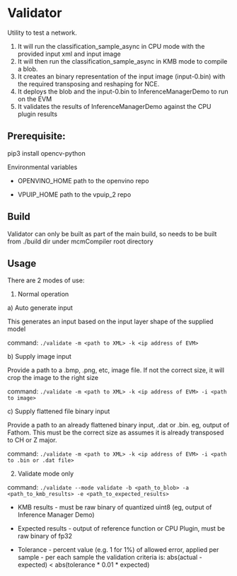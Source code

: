 # Validator

Utility to test a network.
1) It will run the classification_sample_async in CPU mode with the provided input xml and input image
2) It will then run the classification_sample_async in KMB mode to compile a blob.
3) It creates an binary representation of the input image (input-0.bin) with the required transposing and reshaping for NCE.
4) It deploys the blob and the input-0.bin to InferenceManagerDemo to run on the EVM
4) It validates the results of InferenceManagerDemo against the CPU plugin results

## Prerequisite:

pip3 install opencv-python

Environmental variables
- OPENVINO_HOME path to the openvino repo

- VPUIP_HOME path to the vpuip_2 repo

## Build

Validator can only be built as part of the main build, so needs to be built from ./build dir under mcmCompiler root directory

## Usage

There are 2 modes of use:

1) Normal operation

  a) Auto generate input

This generates an input based on the input layer shape of the supplied model

command: `./validate -m <path to XML> -k <ip address of EVM>`

  b) Supply image input

Provide a path to a .bmp, .png, etc, image file. If not the correct size, it will crop the image to the right size

command: `./validate -m <path to XML> -k <ip address of EVM> -i <path to image>`

  c) Supply flattened file binary input

Provide a path to an already flattened binary input, .dat or .bin. eg, output of Fathom. This must be the correct size as assumes it is already transposed to CH or Z major.

command: `./validate -m <path to XML> -k <ip address of EVM> -i <path to .bin or .dat file>`



2) Validate mode only

command: `./validate --mode validate -b <path_to_blob> -a <path_to_kmb_results> -e <path_to_expected_results>`
  
  - KMB results - must be raw binary of quantized uint8 (eg, output of Inference Manager Demo)
  
  - Expected results - output of reference function or CPU Plugin, must be raw binary of fp32
  
  - Tolerance - percent value (e.g. 1 for 1%) of allowed error, applied per sample - per each sample the validation criteria is:
  abs(actual - expected) < abs(tolerance * 0.01 * expected)

